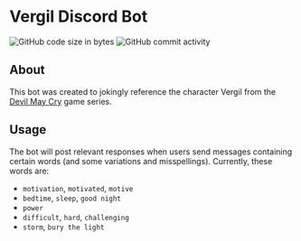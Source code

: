 # Vergil Discord Bot

![GitHub code size in bytes](https://img.shields.io/github/languages/code-size/hermaplusplus/vergil?style=for-the-badge)
![GitHub commit activity](https://img.shields.io/github/commit-activity/m/hermaplusplus/vergil?style=for-the-badge)

## About

This bot was created to jokingly reference the character Vergil from the [Devil May Cry](https://en.wikipedia.org/wiki/Devil_May_Cry) game series.

## Usage

The bot will post relevant responses when users send messages containing certain words (and some variations and misspellings). Currently, these words are:
* `motivation`, `motivated`, `motive`
* `bedtime`, `sleep`, `good night`
* `power`
* `difficult`, `hard`, `challenging`
* `storm`, `bury the light`